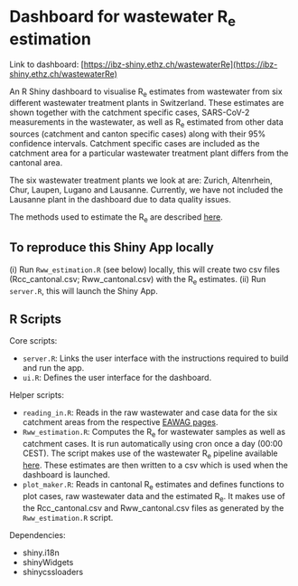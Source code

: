 # Dashboard for wastewater R<sub>e</sub> estimation

Link to dashboard: [https://ibz-shiny.ethz.ch/wastewaterRe](https://ibz-shiny.ethz.ch/wastewaterRe)

An R Shiny dashboard to visualise R<sub>e</sub> estimates from wastewater from six different wastewater treatment plants in Switzerland. These estimates are shown together with the catchment specific cases, SARS-CoV-2 measurements in the wastewater, as well as R<sub>e</sub> estimated from other data sources (catchment and canton specific cases) along with their 95% confidence intervals. Catchment specific cases are included as the catchment area for a particular wastewater treatment plant differs from the cantonal area.

The six wastewater treatment plants we look at are: Zurich, Altenrhein, Chur, Laupen, Lugano and Lausanne. Currently, we have not included the Lausanne plant in the dashboard due to data quality issues.

The methods used to estimate the R<sub>e</sub> are described [here](https://www.medrxiv.org/content/10.1101/2021.04.29.21255961v1).

## To reproduce this Shiny App locally
(i) Run `Rww_estimation.R` (see below) locally, this will create two csv files (Rcc_cantonal.csv; Rww_cantonal.csv) with the R<sub>e</sub> estimates.
(ii) Run `server.R`, this will launch the Shiny App.

## R Scripts

Core scripts:  
* `server.R`: Links the user interface with the instructions required to build and run the app.
* `ui.R`: Defines the user interface for the dashboard.<br>

Helper scripts:
* `reading_in.R`: Reads in the raw wastewater and case data for the six catchment areas from the respective [EAWAG pages](https://sensors-eawag.ch/sars/overview.html). 
* `Rww_estimation.R`: Computes the R<sub>e</sub> for wastewater samples as well as catchment cases. It is run automatically using cron once a day (00:00 CEST). The script makes use of the wastewater R<sub>e</sub> pipeline available [here](https://github.com/JSHuisman/wastewaterRe). These estimates are then written to a csv which is used when the dashboard is launched.
* `plot_maker.R`: Reads in cantonal R<sub>e</sub> estimates and defines functions to plot cases, raw wastewater data and the estimated R<sub>e</sub>. It makes use of the Rcc_cantonal.csv and Rww_cantonal.csv files as generated by the `Rww_estimation.R` script.

Dependencies:
* shiny.i18n
* shinyWidgets
* shinycssloaders

